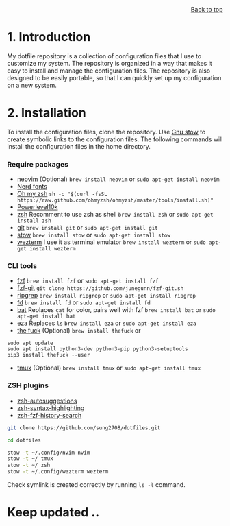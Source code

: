 <div style="text-align: right"> <a href="#top">Back to top</a> </div>

# 1. Introduction

My dotfile repository is a collection of configuration files that I use to customize my system. The repository is organized in a way that makes it easy to install and manage the configuration files. The repository is also designed to be easily portable, so that I can quickly set up my configuration on a new system.

# 2. Installation

To install the configuration files, clone the repository. Use [Gnu stow](https://www.gnu.org/software/stow/manual/stow.html) to create symbolic links to the configuration files. The following commands will install the configuration files in the home directory.

### Require packages

- [neovim](https://neovim.io/) (Optional) ```brew install neovim``` or ```sudo apt-get install neovim```
- [Nerd fonts](https://www.nerdfonts.com/font-downloads)
- [Oh my zsh](https://ohmyz.sh/) ```sh -c "$(curl -fsSL https://raw.github.com/ohmyzsh/ohmyzsh/master/tools/install.sh)"```
- [Powerlevel10k](https://github.com/romkatv/powerlevel10k)
- [zsh](https://www.zsh.org/) Recomment to use zsh as shell ```brew install zsh``` or ```sudo apt-get install zsh```
- [git](https://git-scm.com/) ```brew install git``` or ```sudo apt-get install git```
- [stow](https://www.gnu.org/software/stow/manual/stow.html) ```brew install stow``` or ```sudo apt-get install stow```
- [wezterm](https://wezfurlong.org/wezterm/) I use it as terminal emulator ```brew install wezterm``` or ```sudo apt-get install wezterm```

### CLI tools

- [fzf](https://junegunn.github.io/fzf) ```brew install fzf``` or ```sudo apt-get install fzf```
- [fzf-git](https://github.com/junegunn/fzf-git.sh) ```git clone https://github.com/junegunn/fzf-git.sh```
- [ripgrep](https://github.com/BurntSushi/ripgrep) ```brew install ripgrep``` or ```sudo apt-get install ripgrep```
- [fd](https://github.com/sharkdp/fd) ```brew install fd``` or ```sudo apt-get install fd```
- [bat](https://github.com/sharkdp/bat) Replaces `cat` for color, pairs well with fzf ```brew install bat``` or ```sudo apt-get install bat```
- [eza](https://github.com/eza-community/eza) Replaces `ls` ```brew install eza``` or ```sudo apt-get install eza```
- [the fuck](https://github.com/nvbn/thefuck) (Optional) ```brew install thefuck``` or
```
sudo apt update
sudo apt install python3-dev python3-pip python3-setuptools
pip3 install thefuck --user
```

- [tmux](https://github.com/tmux/tmux/wiki) (Optional) ```brew install tmux``` or ```sudo apt-get install tmux```

### ZSH plugins
- [zsh-autosuggestions](https://github.com/zsh-users/zsh-autosuggestions)
- [zsh-syntax-highlighting](https://github.com/zsh-users/zsh-syntax-highlighting)
- [zsh-fzf-history-search](https://github.com/joshskidmore/zsh-fzf-history-search)

```bash
git clone https://github.com/sung2708/dotfiles.git

cd dotfiles

stow -t ~/.config/nvim nvim
stow -t ~/ tmux
stow -t ~/ zsh
stow -t ~/.config/wezterm wezterm
```

Check symlink is created correctly by running `ls -l` command.

# Keep updated ..

